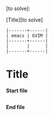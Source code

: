 [to solve]:

[Title][to solve]

```
|-------+------|
| emacs | GVIM |
|-------+------|
|       |      |
|-------+------|
```

# Title



**Start file**

```

```

**End file**

```

```
